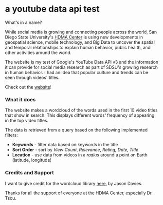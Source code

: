 # a youtube data api test
What's in a name?

While social media is growing and connecting people across the world, San Diego State University's [HDMA Center](https://humandynamics.sdsu.edu/) is using new developments in geospatial science, mobile technology, and Big Data to uncover the spatial and temporal relationships to explain human behavior, public health, and other activities around the world.

The website is my test of Google's YouTube Data API v3 and the information it can provide for social media research as part of SDSU's growing research in human behavior. I had an idea that popular culture and trends can be seen through videos' titles.

Check out the [website](https://mrquo.github.io/sdsu-youtubeapi/)!

### What it does
The website makes a wordcloud of the words used in the first 10 video titles that show in search.
This displays different words' frequency of appearing in the top video titles.

The data is retrieved from a query based on the following implemented filters:
* **Keywords** - filter data based on keywords in the title
* **Sort Order** - sort by *View Count*, *Relevance*, *Rating*, *Date*, *Title*
* **Location** - use data from videos in a *radius* around a point on Earth (latitude, longitude)

### Credits and Support
I want to give credit for the wordcloud library [here](https://github.com/jasondavies/d3-cloud), by Jason Davies.

Thanks for all the support of everyone at the HDMA Center, especially Dr. Tsou.
